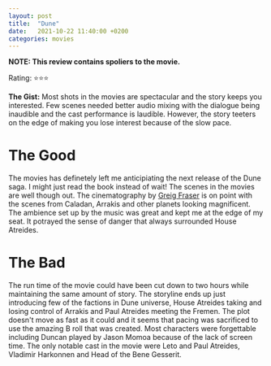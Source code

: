 ```yaml
---
layout: post
title:  "Dune"
date:   2021-10-22 11:40:00 +0200
categories: movies
---
```


**NOTE: This review contains spoliers to the movie.**

Rating: ⭐⭐⭐

**The Gist:** Most shots in the movies are spectacular and the story keeps you interested. Few scenes needed better audio mixing with the dialogue being inaudible and the cast performance is laudible. However, the story teeters on the edge of making you lose interest because of the slow pace.

# The Good

The movies has definetely left me anticipiating the next release of the Dune saga. I might just read the book instead of wait! The scenes in the movies are well though out. The cinematography by [Greig Fraser](https://en.wikipedia.org/wiki/Greig_Fraser) is on point with the scenes from Caladan, Arrakis and other planets looking magnificent. The ambience set up by the music was great and kept me at the edge of my seat. It potrayed the sense of danger that always surrounded House Atreides.

# The Bad

The run time of the movie could have been cut down to two hours while maintaining the same amount of story. The storyline ends up just introducing few of the factions in Dune universe, House Atreides taking and losing control of Arrakis and Paul Atreides meeting the Fremen. The plot doesn't move as fast as it could and it seems that pacing was sacrificed to use the amazing B roll that was created. Most characters were forgettable including Duncan played by Jason Momoa because of the lack of screen time. The only notable cast in the movie were Leto and Paul Atreides, Vladimir Harkonnen and Head of the Bene Gesserit.